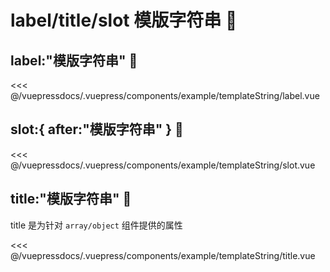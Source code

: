 # label/title/slot 模版字符串 🌟

## label:"模版字符串" 🌟

<demo-block>
<example-templateString-label slot="source"/>
 <<< @/vuepressdocs/.vuepress/components/example/templateString/label.vue
</demo-block>

## slot:{ after:"模版字符串" }  🌟

<demo-block>
<example-templateString-slot slot="source"/>
 <<< @/vuepressdocs/.vuepress/components/example/templateString/slot.vue
</demo-block>

## title:"模版字符串" 🌟
title 是为针对 `array/object` 组件提供的属性

<demo-block>
<example-templateString-title slot="source"/>
 <<< @/vuepressdocs/.vuepress/components/example/templateString/title.vue
</demo-block>